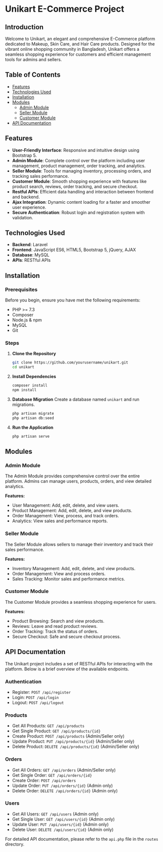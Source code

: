 # Unikart E-Commerce Project

## Introduction
Welcome to Unikart, an elegant and comprehensive E-Commerce platform dedicated to Makeup, Skin Care, and Hair Care products. Designed for the vibrant online shopping community in Bangladesh, Unikart offers a seamless shopping experience for customers and efficient management tools for admins and sellers.

## Table of Contents
- [Features](#features)
- [Technologies Used](#technologies-used)
- [Installation](#installation)
- [Modules](#modules)
  - [Admin Module](#admin-module)
  - [Seller Module](#seller-module)
  - [Customer Module](#customer-module)
- [API Documentation](#api-documentation)

## Features
- **User-Friendly Interface**: Responsive and intuitive design using Bootstrap 5.
- **Admin Module**: Complete control over the platform including user management, product management, order tracking, and analytics.
- **Seller Module**: Tools for managing inventory, processing orders, and tracking sales performance.
- **Customer Module**: Smooth shopping experience with features like product search, reviews, order tracking, and secure checkout.
- **Restful APIs**: Efficient data handling and interaction between frontend and backend.
- **Ajax Integration**: Dynamic content loading for a faster and smoother user experience.
- **Secure Authentication**: Robust login and registration system with validation.

## Technologies Used
- **Backend**: Laravel
- **Frontend**: JavaScript ES6, HTML5, Bootstrap 5, jQuery, AJAX
- **Database**: MySQL
- **APIs**: RESTful APIs

## Installation

### Prerequisites
Before you begin, ensure you have met the following requirements:
- PHP >= 7.3
- Composer
- Node.js & npm
- MySQL
- Git

### Steps

1. **Clone the Repository**
    ```bash
    git clone https://github.com/yourusername/unikart.git
    cd unikart
    ```

2. **Install Dependencies**
    ```bash
    composer install
    npm install
    ```

3. **Database Migration**
    Create a database named `unikart` and run migrations.
    ```bash
    php artisan migrate
    php artisan db:seed
    ```

4. **Run the Application**
    ```bash
    php artisan serve
    ```

## Modules

### Admin Module
The Admin Module provides comprehensive control over the entire platform. Admins can manage users, products, orders, and view detailed analytics.

**Features:**
- User Management: Add, edit, delete, and view users.
- Product Management: Add, edit, delete, and view products.
- Order Management: View, process, and track orders.
- Analytics: View sales and performance reports.

### Seller Module
The Seller Module allows sellers to manage their inventory and track their sales performance.

**Features:**
- Inventory Management: Add, edit, delete, and view products.
- Order Management: View and process orders.
- Sales Tracking: Monitor sales and performance metrics.

### Customer Module
The Customer Module provides a seamless shopping experience for users.

**Features:**
- Product Browsing: Search and view products.
- Reviews: Leave and read product reviews.
- Order Tracking: Track the status of orders.
- Secure Checkout: Safe and secure checkout process.

## API Documentation
The Unikart project includes a set of RESTful APIs for interacting with the platform. Below is a brief overview of the available endpoints.

### Authentication
- Register: `POST /api/register`
- Login: `POST /api/login`
- Logout: `POST /api/logout`

### Products
- Get All Products: `GET /api/products`
- Get Single Product: `GET /api/products/{id}`
- Create Product: `POST /api/products` (Admin/Seller only)
- Update Product: `PUT /api/products/{id}` (Admin/Seller only)
- Delete Product: `DELETE /api/products/{id}` (Admin/Seller only)

### Orders
- Get All Orders: `GET /api/orders` (Admin/Seller only)
- Get Single Order: `GET /api/orders/{id}`
- Create Order: `POST /api/orders`
- Update Order: `PUT /api/orders/{id}` (Admin only)
- Delete Order: `DELETE /api/orders/{id}` (Admin only)

### Users
- Get All Users: `GET /api/users` (Admin only)
- Get Single User: `GET /api/users/{id}` (Admin only)
- Update User: `PUT /api/users/{id}` (Admin only)
- Delete User: `DELETE /api/users/{id}` (Admin only)

For detailed API documentation, please refer to the `api.php` file in the `routes` directory.
